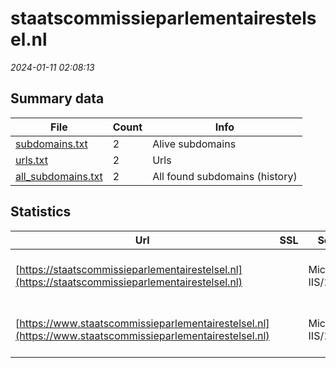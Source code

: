 # staatscommissieparlementairestelsel.nl
*2024-01-11 02:08:13*
## Summary data
| File       | Count | Info |
|------------|-------|------|
|[subdomains.txt](/data/staatscommissieparlementairestelsel.nl/subdomains.txt)|2|Alive subdomains|
|[urls.txt](/data/staatscommissieparlementairestelsel.nl/urls.txt)|2|Urls|
|[all_subdomains.txt](/data/staatscommissieparlementairestelsel.nl/all_subdomains.txt)|2|All found subdomains (history)|
## Statistics
| Url | SSL | Server | Cookie | HSTS | CSP | XFO | XXP | RP | Tech |Title |
|------------|-------|------|------|------|------|------|------|------|------|------|
|[https://staatscommissieparlementairestelsel.nl](https://staatscommissieparlementairestelsel.nl)| |Microsoft-IIS/10.0| |:white_check_mark: |:warning: | :white_check_mark: | :white_check_mark: | :white_check_mark: |HSTS IIS:10.0 Windows Server|Document Moved|
|[https://www.staatscommissieparlementairestelsel.nl](https://www.staatscommissieparlementairestelsel.nl)| |Microsoft-IIS/10.0| |:white_check_mark: |:warning: | :white_check_mark: | :white_check_mark: | :white_check_mark: |HSTS IIS:10.0 Windows Server|Document Moved|